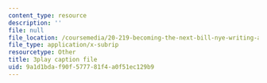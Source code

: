 ```yaml
---
content_type: resource
description: ''
file: null
file_location: /coursemedia/20-219-becoming-the-next-bill-nye-writing-and-hosting-the-educational-show-january-iap-2015/9a1d1bdaf90f577781f4a0f51ec129b9_AjK2zF9yN0k.vtt
file_type: application/x-subrip
resourcetype: Other
title: 3play caption file
uid: 9a1d1bda-f90f-5777-81f4-a0f51ec129b9
---
```

